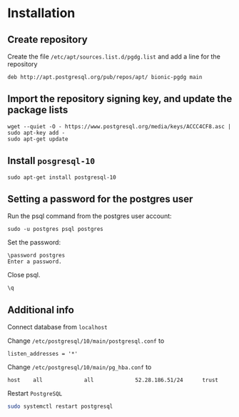 # Installation
## Create repository
Create the file `/etc/apt/sources.list.d/pgdg.list` and add a line for the repository
```
deb http://apt.postgresql.org/pub/repos/apt/ bionic-pgdg main
```
## Import the repository signing key, and update the package lists
```
wget --quiet -O - https://www.postgresql.org/media/keys/ACCC4CF8.asc | sudo apt-key add -
sudo apt-get update
```
## Install `posgresql-10`
```
sudo apt-get install postgresql-10
```
## Setting a password for the postgres user
Run the psql command from the postgres user account:
```
sudo -u postgres psql postgres
```
Set the password:
```
\password postgres
Enter a password.
```
Close psql.
```
\q
```
## Additional info
Connect database from `localhost`

Change `/etc/postgresql/10/main/postgresql.conf` to
```
listen_addresses = '*'
```
Change `/etc/postgresql/10/main/pg_hba.conf` to
```
host    all             all             52.28.186.51/24      trust
```

Restart `PostgreSQL`
```bash
sudo systemctl restart postgresql
```